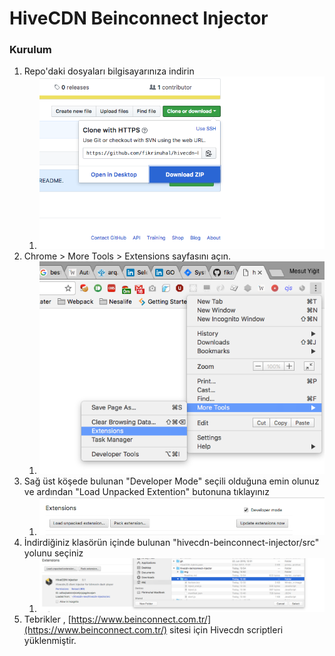 # HiveCDN Beinconnect Injector

### Kurulum

1. Repo'daki dosyaları bilgisayarınıza indirin
    1. ![ScreanShot](https://raw.githubusercontent.com/fikrimuhal/hivecdn-beinconnect-injector/master/img/s1.png)
2. Chrome > More Tools >  Extensions   sayfasını açın.
    1. ![ScreanShot](https://raw.githubusercontent.com/fikrimuhal/hivecdn-beinconnect-injector/master/img/s2.png)
3. Sağ üst köşede bulunan "Developer Mode" seçili olduğuna emin olunuz ve ardından "Load Unpacked Extention" butonuna tıklayınız
    1. ![ScreanShot](https://raw.githubusercontent.com/fikrimuhal/hivecdn-beinconnect-injector/master/img/s3.png)
4. İndirdiğiniz klasörün içinde bulunan "hivecdn-beinconnect-injector/src" yolunu seçiniz
    1. ![ScreanShot](https://raw.githubusercontent.com/fikrimuhal/hivecdn-beinconnect-injector/master/img/s4.png)
5. Tebrikler , [https://www.beinconnect.com.tr/](https://www.beinconnect.com.tr/)  sitesi için  Hivecdn scriptleri yüklenmiştir.